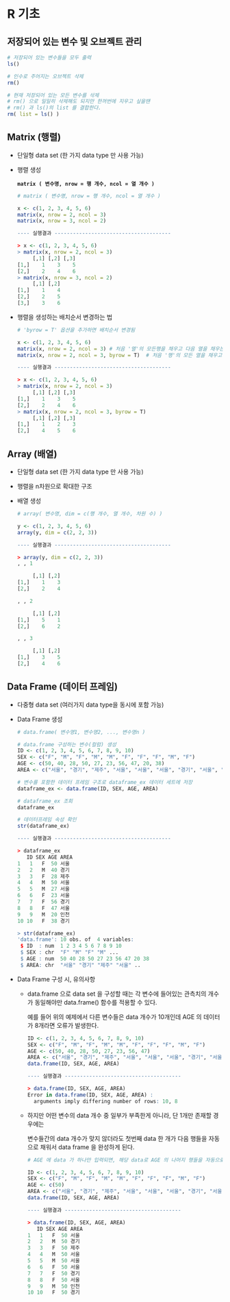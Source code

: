 # R 기초









## 저장되어 있는 변수 및 오브젝트 관리

~~~R
# 저장되어 있는 변수들을 모두 출력
ls()

# 인수로 주어지는 오브젝트 삭제
rm()

# 현재 저장되어 있는 모든 변수를 삭제
# rm() 으로 일일히 삭제해도 되지만 한꺼번에 지우고 싶을땐
# rm() 과 ls()의 list 를 결합한다.
rm( list = ls() )
~~~



## Matrix (행렬) 

- 단일형 data set (한 가지 data type 만 사용 가능)

- 행렬 생성

  **`matrix ( 변수명, nrow = 행 개수, ncol = 열 개수 )`**

  ```R
  # matrix ( 변수명, nrow = 행 개수, ncol = 열 개수 )
  
  x <- c(1, 2, 3, 4, 5, 6)
  matrix(x, nrow = 2, ncol = 3)
  matrix(x, nrow = 3, ncol = 2)
  
  ---- 실행결과 --------------------------------------  
  
  > x <- c(1, 2, 3, 4, 5, 6)
  > matrix(x, nrow = 2, ncol = 3)
       [,1] [,2] [,3]
  [1,]    1    3    5
  [2,]    2    4    6
  > matrix(x, nrow = 3, ncol = 2)
       [,1] [,2]
  [1,]    1    4
  [2,]    2    5
  [3,]    3    6
  ```

- 행렬을 생성하는 배치순서 변경하는 법

  ~~~R
  # 'byrow = T' 옵션을 추가하면 배치순서 변경됨
  
  x <- c(1, 2, 3, 4, 5, 6)
  matrix(x, nrow = 2, ncol = 3)	# 처음 '열'의 모든행을 채우고 다음 열을 채우는 순서...
  matrix(x, nrow = 2, ncol = 3, byrow = T)	# 처음 '행'의 모든 열을 채우고 다음 행을 채우는 순서...
  
  ---- 실행결과 --------------------------------------  
  
  > x <- c(1, 2, 3, 4, 5, 6)
  > matrix(x, nrow = 2, ncol = 3)
       [,1] [,2] [,3]
  [1,]    1    3    5
  [2,]    2    4    6
  > matrix(x, nrow = 2, ncol = 3, byrow = T)
       [,1] [,2] [,3]
  [1,]    1    2    3
  [2,]    4    5    6
  ~~~



## Array (배열) 

- 단일형 data set (한 가지 data type 만 사용 가능)
- 행렬을 n차원으로 확대한 구조

- 배열 생성 

  ```R
  # array( 변수명, dim = c(행 개수, 열 개수, 차원 수) )
  
  y <- c(1, 2, 3, 4, 5, 6)
  array(y, dim = c(2, 2, 3))
  
  ---- 실행결과 --------------------------------------  
  
  > array(y, dim = c(2, 2, 3))
  , , 1
  
       [,1] [,2]
  [1,]    1    3
  [2,]    2    4
  
  , , 2
  
       [,1] [,2]
  [1,]    5    1
  [2,]    6    2
  
  , , 3
  
       [,1] [,2]
  [1,]    3    5
  [2,]    4    6
  ```



## Data Frame (데이터 프레임) 

- 다중형 data set (여러가지 data type을 동시에 포함 가능)

- Data Frame 생성

  ```R
  # data.frame( 변수명1, 변수명2, ..., 변수명n )
  
  # data.frame 구성하는 변수(컬럼) 생성
  ID <- c(1, 2, 3, 4, 5, 6, 7, 8, 9, 10)
  SEX <- c("F", "M", "F", "M", "M", "F", "F", "F", "M", "F")
  AGE <- c(50, 40, 28, 50, 27, 23, 56, 47, 20, 38)
  AREA <- c("서울", "경기", "제주", "서울", "서울", "서울", "경기", "서울", "인천", "경기")
  
  # 변수를 포함한 데이터 프레임 구조로 dataframe_ex 데이터 세트에 저장
  dataframe_ex <- data.frame(ID, SEX, AGE, AREA)
  
  # dataframe_ex 조회
  dataframe_ex
  
  # 데이터프레임 속성 확인
  str(dataframe_ex)
  
  ---- 실행결과 --------------------------------------  
  
  > dataframe_ex 
     ID SEX AGE AREA
  1   1   F  50 서울
  2   2   M  40 경기
  3   3   F  28 제주
  4   4   M  50 서울
  5   5   M  27 서울
  6   6   F  23 서울
  7   7   F  56 경기
  8   8   F  47 서울
  9   9   M  20 인천
  10 10   F  38 경기
  
  > str(dataframe_ex) 
  'data.frame':	10 obs. of  4 variables:
   $ ID  : num  1 2 3 4 5 6 7 8 9 10
   $ SEX : chr  "F" "M" "F" "M" ...
   $ AGE : num  50 40 28 50 27 23 56 47 20 38
   $ AREA: chr  "서울" "경기" "제주" "서울" ..
  ```

  

- Data Frame 구성 시, 유의사항

  - data.frame 으로 data set 을 구성할 때는 각 변수에 들어있는 관측치의 개수가 동일해야만 data.frame() 함수를 적용할 수 있다.

    예를 들어 위의 예제에서 다른 변수들은 data 개수가 10개인데 AGE 의 데이터가 8개라면 오류가 발생한다.

    ```R
    ID <- c(1, 2, 3, 4, 5, 6, 7, 8, 9, 10)
    SEX <- c("F", "M", "F", "M", "M", "F", "F", "F", "M", "F")
    AGE <- c(50, 40, 28, 50, 27, 23, 56, 47)
    AREA <- c("서울", "경기", "제주", "서울", "서울", "서울", "경기", "서울", "인천", "경기")
    data.frame(ID, SEX, AGE, AREA)
    
    ---- 실행결과 -------------------------------------- 
    
    > data.frame(ID, SEX, AGE, AREA)
    Error in data.frame(ID, SEX, AGE, AREA) : 
      arguments imply differing number of rows: 10, 8
    ```

  - 하지만 어떤 변수의 data 개수 중 일부가 부족한게 아니라, 단 1개만 존재할 경우에는

    변수들간의 data 개수가 맞지 않더라도 첫번째 data 한 개가 다음 행들을 자동으로 채워서 data frame 을 완성하게 된다.

    ```R
    # AGE 에 data 가 하나만 입력되면, 해당 data로 AGE 의 나머지 행들을 자동으로 채움.
    
    ID <- c(1, 2, 3, 4, 5, 6, 7, 8, 9, 10)
    SEX <- c("F", "M", "F", "M", "M", "F", "F", "F", "M", "F")
    AGE <- c(50)
    AREA <- c("서울", "경기", "제주", "서울", "서울", "서울", "경기", "서울", "인천", "경기")
    data.frame(ID, SEX, AGE, AREA)
    
    ---- 실행결과 --------------------------------------
    
    > data.frame(ID, SEX, AGE, AREA)
       ID SEX AGE AREA
    1   1   F  50 서울
    2   2   M  50 경기
    3   3   F  50 제주
    4   4   M  50 서울
    5   5   M  50 서울
    6   6   F  50 서울
    7   7   F  50 경기
    8   8   F  50 서울
    9   9   M  50 인천
    10 10   F  50 경기
    ```



